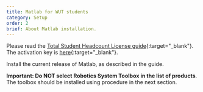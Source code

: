 ```yaml
---
title: Matlab for WUT students
category: Setup
order: 2
brief: About Matlab installation.
---
```


Please read the [Total Student Headcount License guide](https://www.ci.pw.edu.pl/content/download/1918/14940/file/TAH_quickstart_student.pdf){:target="_blank"}. The activation key is [here](https://www.ci.pw.edu.pl/content/download/1630/13279/file/Klucz%20studencki_TAH.txt){:target="_blank"}.

Install the current release of Matlab, as described in the guide.

**Important: Do NOT select Robotics System Toolbox in the list of products**. The toolbox should be installed using procedure in the next section.
